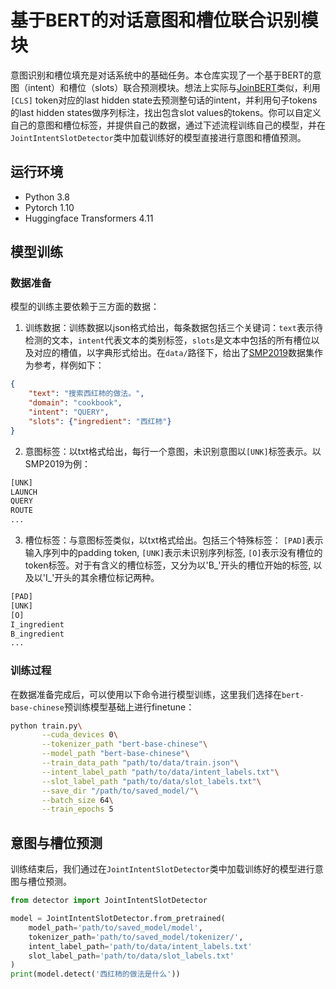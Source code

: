 # 基于BERT的对话意图和槽位联合识别模块

意图识别和槽位填充是对话系统中的基础任务。本仓库实现了一个基于BERT的意图（intent）和槽位（slots）联合预测模块。想法上实际与[JoinBERT](https://arxiv.org/abs/1902.10909)类似，利用 `[CLS]` token对应的last hidden state去预测整句话的intent，并利用句子tokens的last hidden states做序列标注，找出包含slot values的tokens。你可以自定义自己的意图和槽位标签，并提供自己的数据，通过下述流程训练自己的模型，并在`JointIntentSlotDetector`类中加载训练好的模型直接进行意图和槽值预测。

## 运行环境
- Python 3.8
- Pytorch 1.10
- Huggingface Transformers 4.11


## 模型训练

### 数据准备
模型的训练主要依赖于三方面的数据：

1. 训练数据：训练数据以json格式给出，每条数据包括三个关键词：`text`表示待检测的文本，`intent`代表文本的类别标签，`slots`是文本中包括的所有槽位以及对应的槽值，以字典形式给出。在`data/`路径下，给出了[SMP2019](https://conference.cipsc.org.cn/smp2019/)数据集作为参考，样例如下：
```json
{
    "text": "搜索西红柿的做法。",
    "domain": "cookbook",
    "intent": "QUERY",
    "slots": {"ingredient": "西红柿"}
}
```

2. 意图标签：以txt格式给出，每行一个意图，未识别意图以`[UNK]`标签表示。以SMP2019为例：
```txt
[UNK]
LAUNCH
QUERY
ROUTE
...
```

3. 槽位标签：与意图标签类似，以txt格式给出。包括三个特殊标签： `[PAD]`表示输入序列中的padding token, `[UNK]`表示未识别序列标签, `[O]`表示没有槽位的token标签。对于有含义的槽位标签，又分为以'B_'开头的槽位开始的标签, 以及以'I_'开头的其余槽位标记两种。
```txt
[PAD]
[UNK]
[O]
I_ingredient
B_ingredient
...
```

### 训练过程
在数据准备完成后，可以使用以下命令进行模型训练，这里我们选择在`bert-base-chinese`预训练模型基础上进行finetune：
```bash
python train.py\
       --cuda_devices 0\
       --tokenizer_path "bert-base-chinese"\
       --model_path "bert-base-chinese"\
       --train_data_path "path/to/data/train.json"\
       --intent_label_path "path/to/data/intent_labels.txt"\
       --slot_label_path "path/to/data/slot_labels.txt"\
       --save_dir "/path/to/saved_model/"\
       --batch_size 64\
       --train_epochs 5
```

## 意图与槽位预测
训练结束后，我们通过在`JointIntentSlotDetector`类中加载训练好的模型进行意图与槽位预测。
```python
from detector import JointIntentSlotDetector

model = JointIntentSlotDetector.from_pretrained(
    model_path='path/to/saved_model/model',
    tokenizer_path='path/to/saved_model/tokenizer/',
    intent_label_path='path/to/data/intent_labels.txt'
    slot_label_path='path/to/data/slot_labels.txt'
)
print(model.detect('西红柿的做法是什么'))
```
